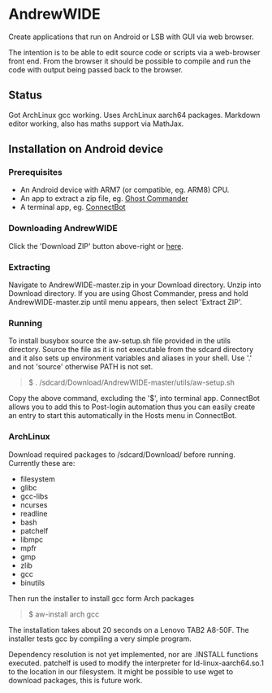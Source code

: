 # AndrewWIDE
Create applications that run on Android or LSB with GUI via web browser.

The intention is to be able to edit source code or scripts via a web-browser front end. From the browser it should be possible to compile and run the code with output being passed back to the browser.

## Status
Got ArchLinux gcc working. Uses ArchLinux aarch64 packages.
Markdown editor working, also has maths support via MathJax. 

## Installation on Android device

### Prerequisites
- An Android device with ARM7 (or compatible, eg. ARM8) CPU.
- An app to extract a zip file, eg. [Ghost Commander](https://f-droid.org/repository/browse/?fdid=com.ghostsq.commander)
- A terminal app, eg. [ConnectBot](https://f-droid.org/repository/browse/?fdid=org.connectbot)

### Downloading AndrewWIDE
Click the 'Download ZIP' button above-right or [here](https://github.com/andrew-rogers/AndrewWIDE/archive/master.zip).

### Extracting
Navigate to AndrewWIDE-master.zip in your Download directory. Unzip into Download directory. If you are using Ghost Commander, press and hold AndrewWIDE-master.zip until menu appears, then select 'Extract ZIP'.

### Running

To install busybox source the aw-setup.sh file provided in the utils directory. Source the file as it is not executable from the sdcard directory and it also sets up environment variables and aliases in your shell. Use '.' and not 'source' otherwise PATH is not set.

> $ . /sdcard/Download/AndrewWIDE-master/utils/aw-setup.sh

Copy the above command, excluding the '$', into terminal app. ConnectBot allows you to add this to Post-login automation thus you can easily create an entry to start this automatically in the Hosts menu in ConnectBot.

### ArchLinux
Download required packages to /sdcard/Download/ before running. Currently these are:

* filesystem
* glibc
* gcc-libs
* ncurses
* readline
* bash
* patchelf 
* libmpc
* mpfr
* gmp
* zlib
* gcc
* binutils

Then run the installer to install gcc form Arch packages

> $ aw-install arch gcc

The installation takes about 20 seconds on a Lenovo TAB2 A8-50F. The installer tests gcc by compiling a very simple program.

Dependency resolution is not yet implemented, nor are .INSTALL functions executed. patchelf is used to modify the interpreter for ld-linux-aarch64.so.1 to the location in our filesystem. It might be possible to use wget to download packages, this is future work.